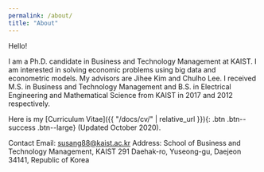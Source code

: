 ```yaml
---
permalink: /about/
title: "About"
---
```


Hello! 

I am a Ph.D. candidate in Business and Technology Management at KAIST. I am interested in solving economic problems using big data and econometric models. My advisors are Jihee Kim and Chulho Lee. I received M.S. in Business and Technology Management and B.S. in Electrical Engineering and Mathematical Science from KAIST in 2017 and 2012 respectively.

Here is my [Curriculum Vitae]({{ "/docs/cv/" | relative_url }}){: .btn .btn--success .btn--large} (Updated October 2020).

Contact
Email: susang88@kaist.ac.kr
Address: School of Business and Technology Management, KAIST
291 Daehak-ro, Yuseong-gu, Daejeon
34141, Republic of Korea

